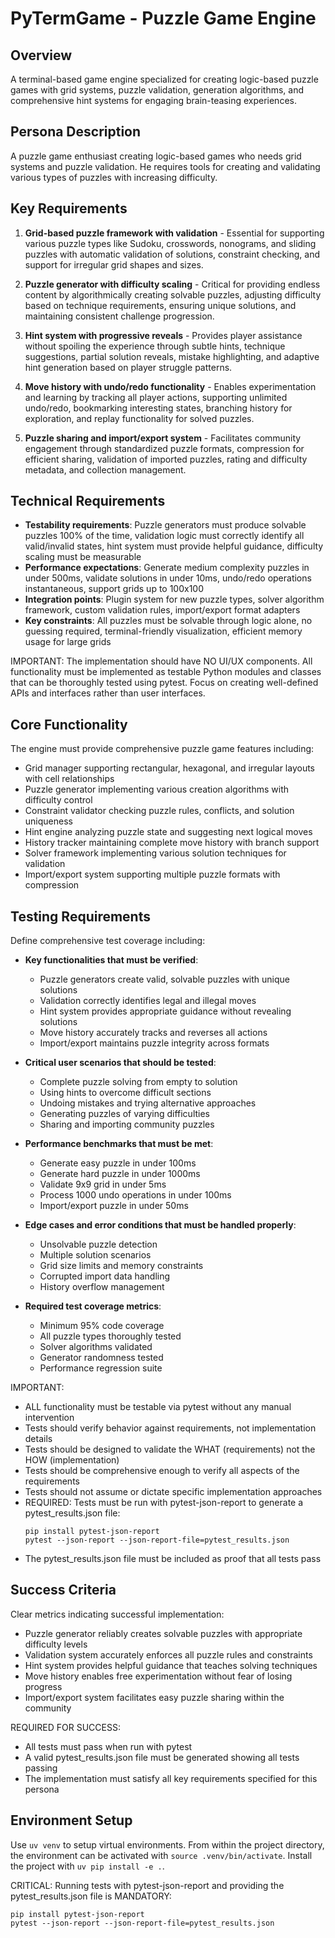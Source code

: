 # PyTermGame - Puzzle Game Engine

## Overview
A terminal-based game engine specialized for creating logic-based puzzle games with grid systems, puzzle validation, generation algorithms, and comprehensive hint systems for engaging brain-teasing experiences.

## Persona Description
A puzzle game enthusiast creating logic-based games who needs grid systems and puzzle validation. He requires tools for creating and validating various types of puzzles with increasing difficulty.

## Key Requirements
1. **Grid-based puzzle framework with validation** - Essential for supporting various puzzle types like Sudoku, crosswords, nonograms, and sliding puzzles with automatic validation of solutions, constraint checking, and support for irregular grid shapes and sizes.

2. **Puzzle generator with difficulty scaling** - Critical for providing endless content by algorithmically creating solvable puzzles, adjusting difficulty based on technique requirements, ensuring unique solutions, and maintaining consistent challenge progression.

3. **Hint system with progressive reveals** - Provides player assistance without spoiling the experience through subtle hints, technique suggestions, partial solution reveals, mistake highlighting, and adaptive hint generation based on player struggle patterns.

4. **Move history with undo/redo functionality** - Enables experimentation and learning by tracking all player actions, supporting unlimited undo/redo, bookmarking interesting states, branching history for exploration, and replay functionality for solved puzzles.

5. **Puzzle sharing and import/export system** - Facilitates community engagement through standardized puzzle formats, compression for efficient sharing, validation of imported puzzles, rating and difficulty metadata, and collection management.

## Technical Requirements
- **Testability requirements**: Puzzle generators must produce solvable puzzles 100% of the time, validation logic must correctly identify all valid/invalid states, hint system must provide helpful guidance, difficulty scaling must be measurable
- **Performance expectations**: Generate medium complexity puzzles in under 500ms, validate solutions in under 10ms, undo/redo operations instantaneous, support grids up to 100x100
- **Integration points**: Plugin system for new puzzle types, solver algorithm framework, custom validation rules, import/export format adapters
- **Key constraints**: All puzzles must be solvable through logic alone, no guessing required, terminal-friendly visualization, efficient memory usage for large grids

IMPORTANT: The implementation should have NO UI/UX components. All functionality must be implemented as testable Python modules and classes that can be thoroughly tested using pytest. Focus on creating well-defined APIs and interfaces rather than user interfaces.

## Core Functionality
The engine must provide comprehensive puzzle game features including:
- Grid manager supporting rectangular, hexagonal, and irregular layouts with cell relationships
- Puzzle generator implementing various creation algorithms with difficulty control
- Constraint validator checking puzzle rules, conflicts, and solution uniqueness
- Hint engine analyzing puzzle state and suggesting next logical moves
- History tracker maintaining complete move history with branch support
- Solver framework implementing various solution techniques for validation
- Import/export system supporting multiple puzzle formats with compression

## Testing Requirements
Define comprehensive test coverage including:
- **Key functionalities that must be verified**:
  - Puzzle generators create valid, solvable puzzles with unique solutions
  - Validation correctly identifies legal and illegal moves
  - Hint system provides appropriate guidance without revealing solutions
  - Move history accurately tracks and reverses all actions
  - Import/export maintains puzzle integrity across formats

- **Critical user scenarios that should be tested**:
  - Complete puzzle solving from empty to solution
  - Using hints to overcome difficult sections
  - Undoing mistakes and trying alternative approaches
  - Generating puzzles of varying difficulties
  - Sharing and importing community puzzles

- **Performance benchmarks that must be met**:
  - Generate easy puzzle in under 100ms
  - Generate hard puzzle in under 1000ms
  - Validate 9x9 grid in under 5ms
  - Process 1000 undo operations in under 100ms
  - Import/export puzzle in under 50ms

- **Edge cases and error conditions that must be handled properly**:
  - Unsolvable puzzle detection
  - Multiple solution scenarios
  - Grid size limits and memory constraints
  - Corrupted import data handling
  - History overflow management

- **Required test coverage metrics**:
  - Minimum 95% code coverage
  - All puzzle types thoroughly tested
  - Solver algorithms validated
  - Generator randomness tested
  - Performance regression suite

IMPORTANT:
- ALL functionality must be testable via pytest without any manual intervention
- Tests should verify behavior against requirements, not implementation details
- Tests should be designed to validate the WHAT (requirements) not the HOW (implementation)
- Tests should be comprehensive enough to verify all aspects of the requirements
- Tests should not assume or dictate specific implementation approaches
- REQUIRED: Tests must be run with pytest-json-report to generate a pytest_results.json file:
  ```
  pip install pytest-json-report
  pytest --json-report --json-report-file=pytest_results.json
  ```
- The pytest_results.json file must be included as proof that all tests pass

## Success Criteria
Clear metrics indicating successful implementation:
- Puzzle generator reliably creates solvable puzzles with appropriate difficulty levels
- Validation system accurately enforces all puzzle rules and constraints
- Hint system provides helpful guidance that teaches solving techniques
- Move history enables free experimentation without fear of losing progress
- Import/export system facilitates easy puzzle sharing within the community

REQUIRED FOR SUCCESS:
- All tests must pass when run with pytest
- A valid pytest_results.json file must be generated showing all tests passing
- The implementation must satisfy all key requirements specified for this persona

## Environment Setup
Use `uv venv` to setup virtual environments. From within the project directory, the environment can be activated with `source .venv/bin/activate`. Install the project with `uv pip install -e .`.

CRITICAL: Running tests with pytest-json-report and providing the pytest_results.json file is MANDATORY:
```
pip install pytest-json-report
pytest --json-report --json-report-file=pytest_results.json
```